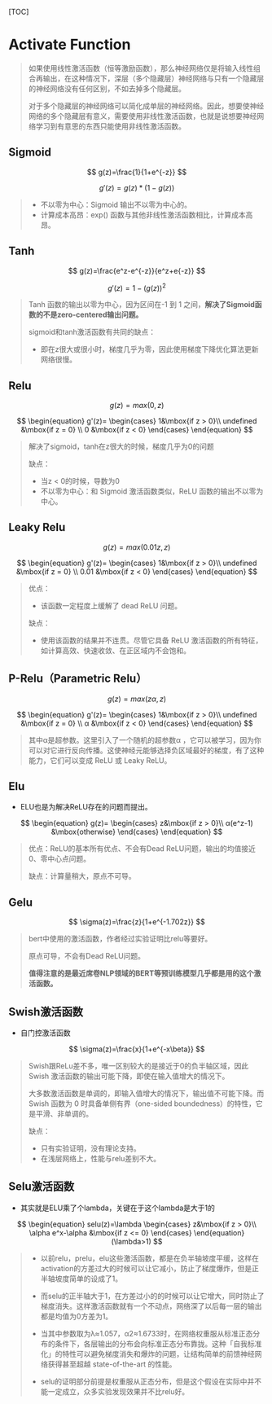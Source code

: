[TOC]

# Activate Function

> 如果使用线性激活函数（恒等激励函数），那么神经网络仅是将输入线性组合再输出，在这种情况下，深层（多个隐藏层）神经网络与只有一个隐藏层的神经网络没有任何区别，不如去掉多个隐藏层。
>
> 对于多个隐藏层的神经网络可以简化成单层的神经网络。因此，想要使神经网络的多个隐藏层有意义，需要使用非线性激活函数，也就是说想要神经网络学习到有意思的东西只能使用非线性激活函数。



## Sigmoid

$$
g(z)=\frac{1}{1+e^{-z}}
$$

$$
g'(z)=g(z)*(1-g(z))
$$

> - 不以零为中心：Sigmoid 输出不以零为中心的。
> - 计算成本高昂：exp() 函数与其他非线性激活函数相比，计算成本高昂。



## Tanh

$$
g(z)=\frac{e^z-e^{-z}}{e^z+e{-z}}
$$

$$
g'(z)=1-(g(z))^2
$$



> Tanh 函数的输出以零为中心，因为区间在-1 到 1 之间，**解决了Sigmoid函数的不是zero-centered输出问题。**
>
> 
>
> sigmoid和tanh激活函数有共同的缺点：
>
> - 即在z很大或很小时，梯度几乎为零，因此使用梯度下降优化算法更新网络很慢。



## Relu

$$
g(z)=max(0,z)
$$

$$
\begin{equation}
        g'(z)=
       \begin{cases}
       1&\mbox{if z > 0}\\
       undefined &\mbox{if z = 0} \\
       0 &\mbox{if z < 0}
       \end{cases}
      \end{equation}
$$

> 解决了sigmoid，tanh在z很大的时候，梯度几乎为0的问题
>
> 缺点：
>
> - 当z < 0的时候，导数为0
> - 不以零为中心：和 Sigmoid 激活函数类似，ReLU 函数的输出不以零为中心。



## Leaky Relu

$$
g(z)=max(0.01z,z)
$$

$$
\begin{equation}
        g'(z)=
       \begin{cases}
       1&\mbox{if z > 0}\\
       undefined &\mbox{if z = 0} \\
       0.01 &\mbox{if z < 0}
       \end{cases}
      \end{equation}
$$

> 优点：
>
> - 该函数一定程度上缓解了 dead ReLU 问题。
>
> 缺点：
>
> - 使用该函数的结果并不连贯。尽管它具备 ReLU 激活函数的所有特征，如计算高效、快速收敛、在正区域内不会饱和。



## P-Relu（**Parametric** Relu）

$$
g(z)=max(zα,z)
$$

$$
\begin{equation}
        g'(z)=
       \begin{cases}
       1&\mbox{if z > 0}\\
       undefined &\mbox{if z = 0} \\
       α &\mbox{if z < 0}
       \end{cases}
      \end{equation}
$$

>其中α是超参数。这里引入了一个随机的超参数α ，它可以被学习，因为你可以对它进行反向传播。这使神经元能够选择负区域最好的梯度，有了这种能力，它们可以变成 ReLU 或 Leaky ReLU。



## Elu

- ELU也是为解决ReLU存在的问题而提出。

$$
\begin{equation}
        g(z)=
       \begin{cases}
       z&\mbox{if z > 0}\\
       α(e^z-1) &\mbox{otherwise}
       \end{cases}
      \end{equation}
$$

> 优点：ReLU的基本所有优点、不会有Dead ReLU问题，输出的均值接近0、零中心点问题。
>
> 
>
> 缺点：计算量稍大，原点不可导。



## Gelu

$$
\sigma(z)=\frac{z}{1+e^{-1.702z}}
$$

>bert中使用的激活函数，作者经过实验证明比relu等要好。
>
>原点可导，不会有Dead ReLU问题。
>
>**值得注意的是最近席卷NLP领域的BERT等预训练模型几乎都是用的这个激活函数。**



## Swish激活函数

- 自门控激活函数

$$
\sigma(z)=\frac{x}{1+e^{-x\beta}}
$$

> Swish跟ReLu差不多，唯一区别较大的是接近于0的负半轴区域，因此Swish 激活函数的输出可能下降，即使在输入值增大的情况下。
>
> 大多数激活函数是单调的，即输入值增大的情况下，输出值不可能下降。而 Swish 函数为 0 时具备单侧有界（one-sided boundedness）的特性，它是平滑、非单调的。
>
> 
>
> 缺点：
>
> - 只有实验证明，没有理论支持。 
> - 在浅层网络上，性能与relu差别不大。



## Selu激活函数

- 其实就是ELU乘了个lambda，关键在于这个lambda是大于1的

$$
\begin{equation}
        selu(z)=\lambda
       \begin{cases}
       z&\mbox{if z > 0}\\
       \alpha e^x-\alpha &\mbox{if z <= 0}
       \end{cases}
      \end{equation} (\lambda>1)
$$

> - 以前relu，prelu，elu这些激活函数，都是在负半轴坡度平缓，这样在activation的方差过大的时候可以让它减小，防止了梯度爆炸，但是正半轴坡度简单的设成了1。
>
> - 而selu的正半轴大于1，在方差过小的的时候可以让它增大，同时防止了梯度消失。这样激活函数就有一个不动点，网络深了以后每一层的输出都是均值为0方差为1。
>
> - 当其中参数取为λ≈1.057，α2≈1.6733时，在网络权重服从标准正态分布的条件下，各层输出的分布会向标准正态分布靠拢。这种「自我标准化」的特性可以避免梯度消失和爆炸的问题，让结构简单的前馈神经网络获得甚至超越 state-of-the-art 的性能。
>
> - selu的证明部分前提是权重服从正态分布，但是这个假设在实际中并不能一定成立，众多实验发现效果并不比relu好。

